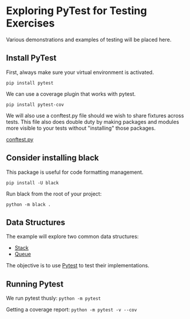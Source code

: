 # Exploring PyTest for Testing Exercises

Various demonstrations and examples of testing will be placed here.

## Install PyTest

First, always make sure your virtual environment is activated.

`pip install pytest`

We can use a coverage plugin that works with pytest.

`pip install pytest-cov`

We will also use a conftest.py file should we wish to share fixtures across tests. This file also does double duty by making packages and modules more visible to your tests without "installing" those packages.

[conftest.py](https://docs.pytest.org/en/7.0.x/reference/fixtures.html?highlight=conftest#conftest-py-sharing-fixtures-across-multiple-files)

## Consider installing black

This package is useful for code formatting management.

`pip install -U black`

Run black from the root of your project:

`python -m black .`

## Data Structures

The example will explore two common data structures:
* [Stack](https://en.wikipedia.org/wiki/Stack_%28abstract_data_type%29)
* [Queue](https://en.wikipedia.org/wiki/Queue_(abstract_data_type))

The objective is to use [Pytest](https://docs.pytest.org/en/7.0.x/) to test their implementations.

## Running Pytest

We run pytest thusly: `python -m pytest`

Getting a coverage report: `python -m pytest -v --cov`
